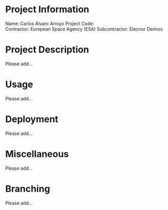 # Project Information
Name: Carlos Álvaro Arroyo
Project Code:   
Contractor: European Space Agency (ESA)
Subcontractor: Elecnor Deimos


# Project Description
Please add...


# Usage
Please add...


# Deployment
Please add...


# Miscellaneous
Please add...
  

# Branching
Please add...
